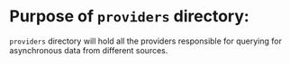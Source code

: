 # Purpose of `providers` directory:
`providers` directory will hold all the providers responsible for querying for asynchronous data from different sources.